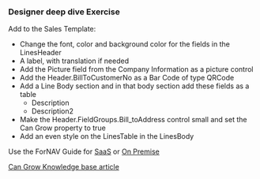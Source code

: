 ### Designer deep dive Exercise

Add to the Sales Template:
* Change the font, color and background color for the fields in the LinesHeader 
* A label, with translation if needed
* Add the Picture field from the Company Information as a picture control
* Add the Header.BillToCustomerNo as a Bar Code of type QRCode
* Add a Line Body section and in that body section add these fields as a table
  * Description
  * Description2
* Make the Header.FieldGroups.Bill_toAddress control small and set the Can Grow property to true
* Add an even style on the LinesTable in the LinesBody

Use the ForNAV Guide for [SaaS](https://fornav.github.io/ForNav.Guide/#/ForNAVForBCSaaS/DesignerExplained) or [On Premise](https://fornav.github.io/ForNav.Guide/#/ForNAVForBCOnPrem/DesignerExplained)

[Can Grow Knowledge base article](https://www.fornav.com/knowledge-base/cangrow/)